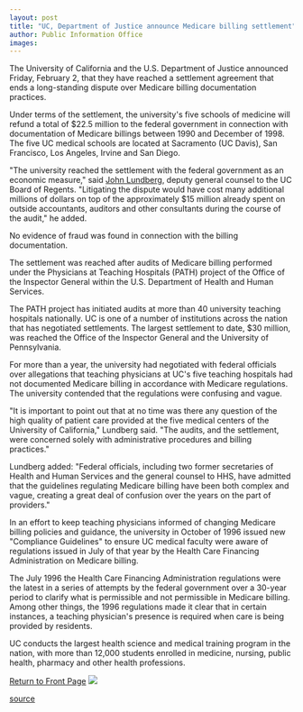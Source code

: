 ```yaml
---
layout: post
title: "UC, Department of Justice announce Medicare billing settlement"
author: Public Information Office
images:
---
```


The University of California and the U.S. Department of Justice announced Friday, February 2, that they have reached a settlement agreement that ends a long-standing dispute over Medicare billing documentation practices.  
  
Under terms of the settlement, the university's five schools of medicine will refund a total of $22.5 million to the federal government in connection with documentation of Medicare billings between 1990 and December of 1998. The five UC medical schools are located at Sacramento (UC Davis), San Francisco, Los Angeles, Irvine and San Diego.  
  
"The university reached the settlement with the federal government as an economic measure," said [John Lundberg][1], deputy general counsel to the UC Board of Regents. "Litigating the dispute would have cost many additional millions of dollars on top of the approximately $15 million already spent on outside accountants, auditors and other consultants during the course of the audit," he added.   
  
No evidence of fraud was found in connection with the billing documentation.   
  
The settlement was reached after audits of Medicare billing performed under the Physicians at Teaching Hospitals (PATH) project of the Office of the Inspector General within the U.S. Department of Health and Human Services.  
  
The PATH project has initiated audits at more than 40 university teaching hospitals nationally. UC is one of a number of institutions across the nation that has negotiated settlements. The largest settlement to date, $30 million, was reached the Office of the Inspector General and the University of Pennsylvania.  
  
For more than a year, the university had negotiated with federal officials over allegations that teaching physicians at UC's five teaching hospitals had not documented Medicare billing in accordance with Medicare regulations. The university contended that the regulations were confusing and vague.  
  
"It is important to point out that at no time was there any question of the high quality of patient care provided at the five medical centers of the University of California," Lundberg said. "The audits, and the settlement, were concerned solely with administrative procedures and billing practices."  
  
Lundberg added: "Federal officials, including two former secretaries of Health and Human Services and the general counsel to HHS, have admitted that the guidelines regulating Medicare billing have been both complex and vague, creating a great deal of confusion over the years on the part of providers."  
  
In an effort to keep teaching physicians informed of changing Medicare billing policies and guidance, the university in October of 1996 issued new "Compliance Guidelines" to ensure UC medical faculty were aware of regulations issued in July of that year by the Health Care Financing Administration on Medicare billing.  
  
The July 1996 the Health Care Financing Administration regulations were the latest in a series of attempts by the federal government over a 30-year period to clarify what is permissible and not permissible in Medicare billing. Among other things, the 1996 regulations made it clear that in certain instances, a teaching physician's presence is required when care is being provided by residents.  
  
UC conducts the largest health science and medical training program in the nation, with more than 12,000 students enrolled in medicine, nursing, public health, pharmacy and other health professions.   

  
[Return to Front Page][2] ![ ][3]

[1]: mailto:John.Lundberg@ucop.edu
[2]: ../../index.html
[3]: ../../images/trans.gif

[source](http://www1.ucsc.edu/currents/00-01/02-05/medicare.html "Permalink to medicare")
